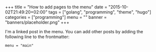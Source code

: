 +++
title = "How to add pages to the menu"
date = "2015-10-02T21:49:20+02:00"
tags = ["golang", "programming", "theme", "hugo"]
categories = ["programming"]
menu = ""
banner = "banners/placeholder.png"
+++

I'm a linked post in the menu. You can add other posts by adding the following line to the frontmatter:

    menu = "main"
